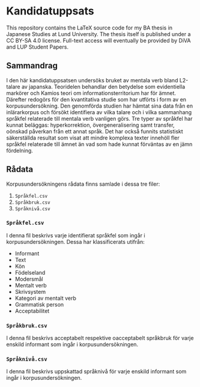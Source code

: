 # Kandidatuppsats

This repository contains the LaTeX source code for my BA thesis in Japanese Studies at Lund University. The thesis itself is published under a CC BY-SA 4.0 license. Full-text access will eventually be provided by DiVA and LUP Student Papers.

## Sammandrag

I den här kandidatuppsatsen undersöks bruket av mentala verb bland L2-talare av japanska. Teoridelen behandlar den betydelse som evidentiella markörer och Kamios teori om informationsterritorium har för ämnet. Därefter redogörs för den kvantitativa studie som har utförts i form av en korpusundersökning. Den genomförda studien har hämtat sina data från en inlärarkorpus och försökt identifiera av vilka talare och i vilka sammanhang språkfel relaterade till mentala verb vanligen görs. Tre typer av språkfel har kunnat beläggas: hyperkorrektion, övergeneralisering samt transfer, oönskad påverkan från ett annat språk. Det har också funnits statistiskt säkerställda resultat som visat att mindre komplexa texter innehöll fler språkfel relaterade till ämnet än vad som hade kunnat förväntas av en jämn fördelning.

## Rådata

Korpusundersökningens rådata finns samlade i dessa tre filer:

1. `Språkfel.csv`
2. `Språkbruk.csv`
3. `Språknivå.csv`

### `Språkfel.csv`

I denna fil beskrivs varje identifierat språkfel som ingår i korpusundersökningen. Dessa har klassificerats utifrån:

- Informant
- Text
- Kön
- Födelseland
- Modersmål
- Mentalt verb
- Skrivsystem
- Kategori av mentalt verb
- Grammatisk person
- Acceptabilitet

### `Språkbruk.csv`

I denna fil beskrivs acceptabelt respektive oacceptabelt språkbruk för varje enskild informant som ingår i korpusundersökningen.

### `Språknivå.csv`

I denna fil beskrivs uppskattad språknivå för varje enskild informant som ingår i korpusundersökningen.
